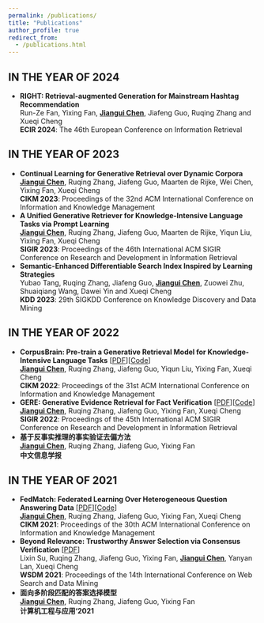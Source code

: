 ```yaml
---
permalink: /publications/
title: "Publications"
author_profile: true
redirect_from: 
  - /publications.html
---
```


IN THE YEAR OF 2024
------
- **RIGHT: Retrieval-augmented Generation for Mainstream Hashtag Recommendation** <br>
Run-Ze Fan, Yixing Fan, <ins>**Jiangui Chen**</ins>, Jiafeng Guo, Ruqing Zhang and Xueqi Cheng <br>
**ECIR 2024**: The 46th European Conference on Information Retrieval

IN THE YEAR OF 2023
------
- **Continual Learning for Generative Retrieval over Dynamic Corpora** <br>
<ins>**Jiangui Chen**</ins>, Ruqing Zhang, Jiafeng Guo, Maarten de Rijke, Wei Chen, Yixing Fan, Xueqi Cheng <br>
**CIKM 2023**: Proceedings of the 32nd ACM International Conference on Information and Knowledge Management
- **A Unified Generative Retriever for Knowledge-Intensive Language Tasks via Prompt Learning** <br>
<ins>**Jiangui Chen**</ins>, Ruqing Zhang, Jiafeng Guo, Maarten de Rijke, Yiqun Liu, Yixing Fan, Xueqi Cheng <br>
**SIGIR 2023**: Proceedings of the 46th International ACM SIGIR Conference on Research and Development in Information Retrieval
- **Semantic-Enhanced Differentiable Search Index Inspired by Learning Strategies** <br>
Yubao Tang, Ruqing Zhang, Jiafeng Guo, <ins>**Jiangui Chen**</ins>, Zuowei Zhu, Shuaiqiang Wang, Dawei Yin and Xueqi Cheng  <br>
**KDD 2023**: 29th SIGKDD Conference on Knowledge Discovery and Data Mining

IN THE YEAR OF 2022
------
- **CorpusBrain: Pre-train a Generative Retrieval Model for Knowledge-Intensive Language Tasks** 
[[PDF](https://dl.acm.org/doi/pdf/10.1145/3511808.3557271)][[Code](https://github.com/ict-bigdatalab/CorpusBrain)] <br>
<ins>**Jiangui Chen**</ins>, Ruqing Zhang, Jiafeng Guo, Yiqun Liu, Yixing Fan, Xueqi Cheng <br>
**CIKM 2022**: Proceedings of the 31st ACM International Conference on Information and Knowledge Management
- **GERE: Generative Evidence Retrieval for Fact Verification** 
[[PDF](https://dl.acm.org/doi/pdf/10.1145/3477495.3531827)][[Code](https://github.com/Chriskuei/GERE)] <br>
<ins>**Jiangui Chen**</ins>, Ruqing Zhang, Jiafeng Guo, Yixing Fan, Xueqi Cheng <br>
**SIGIR 2022**: Proceedings of the 45th International ACM SIGIR Conference on Research and Development in Information Retrieval
- **基于反事实推理的事实验证去偏方法** <br>
<ins>**Jiangui Chen**</ins>, Ruqing Zhang, Jiafeng Guo, Yixing Fan <br>
**中文信息学报**

IN THE YEAR OF 2021
------
- **FedMatch: Federated Learning Over Heterogeneous Question Answering Data** 
[[PDF](https://dl.acm.org/doi/pdf/10.1145/3459637.3482345)][[Code](https://github.com/Chriskuei/FedMatch)] <br>
<ins>**Jiangui Chen**</ins>, Ruqing Zhang, Jiafeng Guo, Yixing Fan, Xueqi Cheng <br>
**CIKM 2021**: Proceedings of the 30th ACM International Conference on Information and Knowledge Management
- **Beyond Relevance: Trustworthy Answer Selection via Consensus Verification** 
[[PDF](https://dl.acm.org/doi/pdf/10.1145/3437963.3441781)] <br>
Lixin Su, Ruqing Zhang, Jiafeng Guo, Yixing Fan, <ins>**Jiangui Chen**</ins>, Yanyan Lan, Xueqi Cheng <br>
**WSDM 2021**: Proceedings of the 14th International Conference on Web Search and Data Mining  <br>
- **面向多阶段匹配的答案选择模型**  <br>
<ins>**Jiangui Chen**</ins>, Ruqing Zhang, Jiafeng Guo, Yixing Fan <br>
**计算机工程与应用‘2021**
